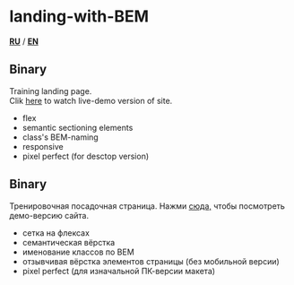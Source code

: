 # landing-with-BEM   
**[RU](#ru)** / **[EN](#en)**

## <a name="en">Binary </a>   
Training landing page.    
Clik <a href='https://iogsotot.github.io/landing-with-BEM/'>here</a> to watch live-demo version of site.     
* flex
* semantic sectioning elements
* class's BEM-naming
* responsive
* pixel perfect (for desctop version)


## <a name="ru">Binary</a>   
Тренировочная посадочная страница.
Нажми <a href='https://iogsotot.github.io/landing-with-BEM/'>сюда,</a> чтобы посмотреть демо-версию сайта.   
* сетка на флексах
* семантическая вёрстка
* именование классов по BEM
* отзывчивая вёрстка элементов страницы (без мобильной версии)
* pixel perfect (для изначальной ПК-версии макета)

